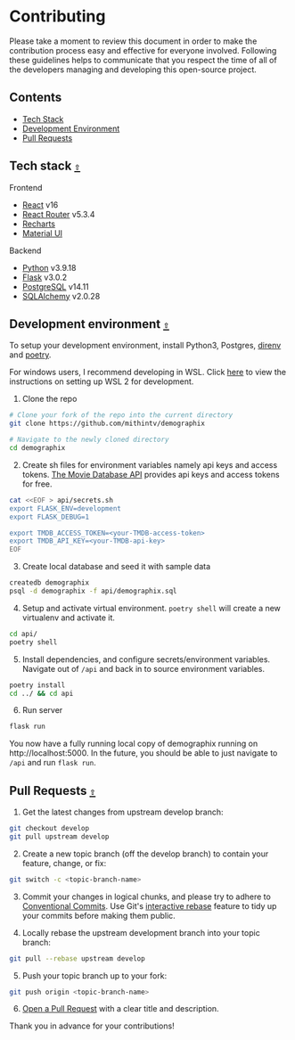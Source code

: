 # Contributing
Please take a moment to review this document in order to make the contribution process easy and effective for everyone involved. Following these guidelines helps to communicate that you respect the time of all of the developers managing and developing this open-source project.

<a id="contents"></a>
## Contents

- [Tech Stack](#tech-stack)
- [Development Environment](#dev-env)
- [Pull Requests](#pull-requests)

<a id="tech-stack"></a>

## Tech stack [`⇧`](#contents)

Frontend

- [React](https://react.dev/) v16
- [React Router](https://reactrouter.com/en/main) v5.3.4
- [Recharts](https://recharts.org/en-US/)
- [Material UI](https://mui.com/)

Backend

- [Python](https://docs.python.org/3/) v3.9.18
- [Flask](https://flask.palletsprojects.com/en/2.3.x/) v3.0.2
- [PostgreSQL](https://www.postgresql.org/docs/) v14.11
- [SQLAlchemy](https://docs.sqlalchemy.org/en/20/)  v2.0.28

<a id="dev-env"></a>

## Development environment [`⇧`](#contents)

To setup your development environment, install Python3, Postgres, [direnv](https://direnv.net/) and [poetry](https://python-poetry.org/).

For windows users, I recommend developing in WSL. Click [here](https://learn.microsoft.com/en-us/windows/wsl/setup/environment) to view the instructions on setting up WSL 2 for development.

1. Clone the repo

```bash
# Clone your fork of the repo into the current directory
git clone https://github.com/mithintv/demographix

# Navigate to the newly cloned directory
cd demographix
```

2. Create sh files for environment variables namely api keys and access tokens. [The Movie Database API](https://developer.themoviedb.org/docs) provides api keys and access tokens for free.

```bash
cat <<EOF > api/secrets.sh
export FLASK_ENV=development
export FLASK_DEBUG=1

export TMDB_ACCESS_TOKEN=<your-TMDB-access-token>
export TMDB_API_KEY=<your-TMDB-api-key>
EOF
```

3. Create local database and seed it with sample data

```bash
createdb demographix
psql -d demographix -f api/demographix.sql
```

4. Setup and activate virtual environment. `poetry shell` will create a new virtualenv and activate it.

```bash
cd api/
poetry shell
```

5. Install dependencies, and configure secrets/environment variables. Navigate out of `/api` and back in to source environment variables.
```bash
poetry install
cd ../ && cd api
```

6. Run server

```bash
flask run
```
You now have a fully running local copy of demographix running on http://localhost:5000. In the future, you should be able to just navigate to `/api` and run `flask run`.

<a id="pull-requests"></a>

## Pull Requests [`⇧`](#contents)

1. Get the latest changes from upstream develop branch:

```bash
git checkout develop
git pull upstream develop
```

2. Create a new topic branch (off the develop branch) to contain your feature, change, or fix:

```bash
git switch -c <topic-branch-name>
```

3. Commit your changes in logical chunks, and please try to adhere to [Conventional Commits](https://www.conventionalcommits.org/en/v1.0.0/). Use Git's [interactive rebase](https://docs.github.com/en/github/getting-started-with-github/about-git-rebase) feature to tidy up your commits before making them public.

4. Locally rebase the upstream development branch into your topic branch:

```bash
git pull --rebase upstream develop
```

5. Push your topic branch up to your fork:

```bash
git push origin <topic-branch-name>
```

6. [Open a Pull Request](https://help.github.com/articles/using-pull-requests/) with a clear title and description.

Thank you in advance for your contributions!
